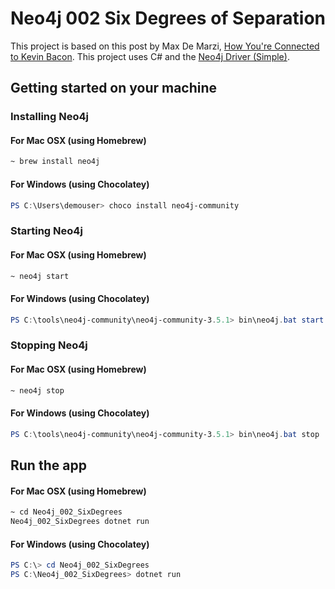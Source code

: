 ﻿# Neo4j 002 Six Degrees of Separation

This project is based on this post by Max De Marzi, [How You're Connected to Kevin Bacon](https://maxdemarzi.com/2012/01/05/how-youre-connected-to-kevin-bacon/). This project uses C# and the [Neo4j Driver (Simple)](https://github.com/neo4j/neo4j-dotnet-driver).

## Getting started on your machine

### Installing Neo4j
#### For Mac OSX (using Homebrew)
```bash
~ brew install neo4j
```

#### For Windows (using Chocolatey)
```powershell
PS C:\Users\demouser> choco install neo4j-community
```

### Starting Neo4j 
#### For Mac OSX (using Homebrew)
```bash
~ neo4j start
```

#### For Windows (using Chocolatey)
```powershell
PS C:\tools\neo4j-community\neo4j-community-3.5.1> bin\neo4j.bat start 
```

### Stopping Neo4j
#### For Mac OSX (using Homebrew)
```bash
~ neo4j stop
```

#### For Windows (using Chocolatey)
```powershell
PS C:\tools\neo4j-community\neo4j-community-3.5.1> bin\neo4j.bat stop 
```

## Run the app

#### For Mac OSX (using Homebrew)
```bash
~ cd Neo4j_002_SixDegrees
Neo4j_002_SixDegrees dotnet run
```

#### For Windows (using Chocolatey)
```powershell
PS C:\> cd Neo4j_002_SixDegrees
PS C:\Neo4j_002_SixDegrees> dotnet run
```
